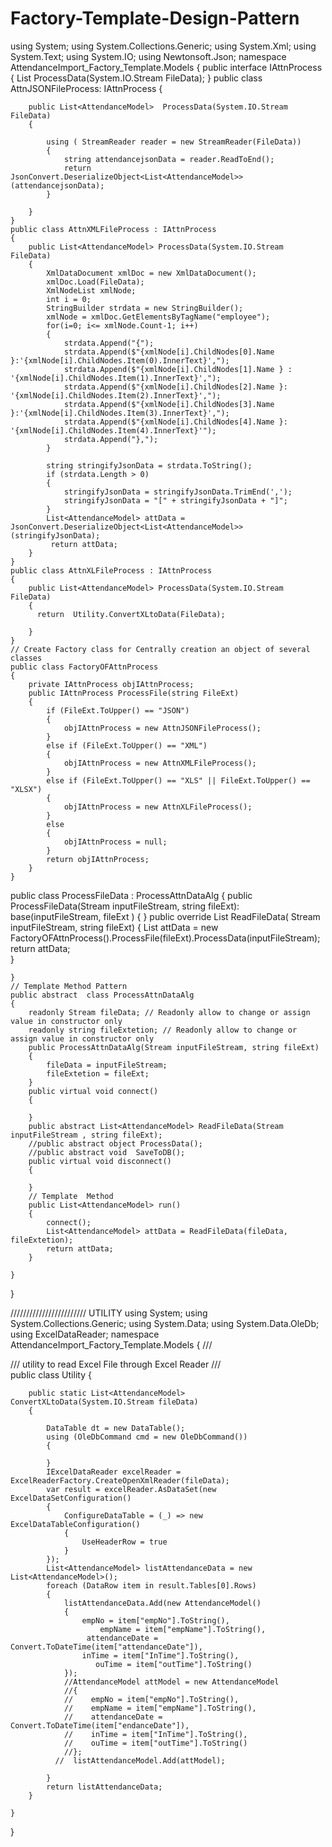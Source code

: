 # Factory-Template-Design-Pattern
using System;
using System.Collections.Generic;
using System.Xml;
using System.Text;
using System.IO;
using Newtonsoft.Json;
namespace AttendanceImport_Factory_Template.Models
{
    public interface IAttnProcess
    {
        List<AttendanceModel> ProcessData(System.IO.Stream FileData);
    }
    public class AttnJSONFileProcess: IAttnProcess
    {

        public List<AttendanceModel>  ProcessData(System.IO.Stream FileData)
        {
             
            using ( StreamReader reader = new StreamReader(FileData))
            {
                string attendancejsonData = reader.ReadToEnd();
                return JsonConvert.DeserializeObject<List<AttendanceModel>>(attendancejsonData);
            }
             
        }
    }
    public class AttnXMLFileProcess : IAttnProcess
    {
        public List<AttendanceModel> ProcessData(System.IO.Stream FileData)
        {
            XmlDataDocument xmlDoc = new XmlDataDocument();
            xmlDoc.Load(FileData);
            XmlNodeList xmlNode;
            int i = 0;
            StringBuilder strdata = new StringBuilder();
            xmlNode = xmlDoc.GetElementsByTagName("employee");
            for(i=0; i<= xmlNode.Count-1; i++)
            {
                strdata.Append("{");
                strdata.Append($"{xmlNode[i].ChildNodes[0].Name }:'{xmlNode[i].ChildNodes.Item(0).InnerText}',");
                strdata.Append($"{xmlNode[i].ChildNodes[1].Name } : '{xmlNode[i].ChildNodes.Item(1).InnerText}',");
                strdata.Append($"{xmlNode[i].ChildNodes[2].Name }: '{xmlNode[i].ChildNodes.Item(2).InnerText}',");
                strdata.Append($"{xmlNode[i].ChildNodes[3].Name }:'{xmlNode[i].ChildNodes.Item(3).InnerText}',");
                strdata.Append($"{xmlNode[i].ChildNodes[4].Name }: '{xmlNode[i].ChildNodes.Item(4).InnerText}'");
                strdata.Append("},");
            }

            string stringifyJsonData = strdata.ToString();
            if (strdata.Length > 0)
            {
                stringifyJsonData = stringifyJsonData.TrimEnd(',');
                stringifyJsonData = "[" + stringifyJsonData + "]";
            }
            List<AttendanceModel> attData = JsonConvert.DeserializeObject<List<AttendanceModel>>(stringifyJsonData);
             return attData;
        }
    }
    public class AttnXLFileProcess : IAttnProcess
    {
        public List<AttendanceModel> ProcessData(System.IO.Stream FileData)
        {
          return  Utility.ConvertXLtoData(FileData);
            
        }
    }
    // Create Factory class for Centrally creation an object of several classes 
    public class FactoryOFAttnProcess
    { 
        private IAttnProcess objIAttnProcess;
        public IAttnProcess ProcessFile(string FileExt)
        {
            if (FileExt.ToUpper() == "JSON")
            {
                objIAttnProcess = new AttnJSONFileProcess();
            }
            else if (FileExt.ToUpper() == "XML")
            {
                objIAttnProcess = new AttnXMLFileProcess();
            }
            else if (FileExt.ToUpper() == "XLS" || FileExt.ToUpper() == "XLSX")
            {
                objIAttnProcess = new AttnXLFileProcess();
            }
            else
            {
                objIAttnProcess = null;
            }
            return objIAttnProcess;
        }
    }
   public class ProcessFileData : ProcessAttnDataAlg
    {
        public ProcessFileData(Stream inputFileStream, string fileExt): base(inputFileStream, fileExt )
        {
        }
        public override List<AttendanceModel> ReadFileData( Stream inputFileStream, string fileExt)
        {
            List<AttendanceModel> attData = new FactoryOFAttnProcess().ProcessFile(fileExt).ProcessData(inputFileStream);
            return attData;            
        }

    }
    // Template Method Pattern 
    public abstract  class ProcessAttnDataAlg
    {
        readonly Stream fileData; // Readonly allow to change or assign value in constructor only
        readonly string fileExtetion; // Readonly allow to change or assign value in constructor only
        public ProcessAttnDataAlg(Stream inputFileStream, string fileExt)
        {
            fileData = inputFileStream;
            fileExtetion = fileExt;
        }
        public virtual void connect()
        {
           
        }
        public abstract List<AttendanceModel> ReadFileData(Stream inputFileStream , string fileExt);
        //public abstract object ProcessData();
        //public abstract void  SaveToDB();        
        public virtual void disconnect()
        {

        }
        // Template  Method 
        public List<AttendanceModel> run()
        {
            connect();
            List<AttendanceModel> attData = ReadFileData(fileData, fileExtetion);
            return attData;
        }

    }
}

//////////////////////// UTILITY 
using System;
using System.Collections.Generic;
using System.Data;
using System.Data.OleDb;
using ExcelDataReader;
namespace AttendanceImport_Factory_Template.Models
{ 
    /// <summary>
    /// utility to read Excel File through Excel Reader
    /// </summary>
    public class Utility
    {
   
        public static List<AttendanceModel> ConvertXLtoData(System.IO.Stream fileData)
        {
            
            DataTable dt = new DataTable();
            using (OleDbCommand cmd = new OleDbCommand())
            {

            }
            IExcelDataReader excelReader = ExcelReaderFactory.CreateOpenXmlReader(fileData);
            var result = excelReader.AsDataSet(new ExcelDataSetConfiguration()
            {
                ConfigureDataTable = (_) => new ExcelDataTableConfiguration()
                {
                    UseHeaderRow = true
                }
            });
            List<AttendanceModel> listAttendanceData = new List<AttendanceModel>();
            foreach (DataRow item in result.Tables[0].Rows)
            {
                listAttendanceData.Add(new AttendanceModel()
                {
                    empNo = item["empNo"].ToString(),
                        empName = item["empName"].ToString(),
                     attendanceDate = Convert.ToDateTime(item["attendanceDate"]),
                    inTime = item["InTime"].ToString(),
                       ouTime = item["outTime"].ToString()
                });
                //AttendanceModel attModel = new AttendanceModel
                //{
                //    empNo = item["empNo"].ToString(),
                //    empName = item["empName"].ToString(),
                //    attendanceDate = Convert.ToDateTime(item["endanceDate"]),
                //    inTime = item["InTime"].ToString(),
                //    ouTime = item["outTime"].ToString()
                //};
              //  listAttendanceModel.Add(attModel);
               
            }
            return listAttendanceData;
        }
        
    }
}